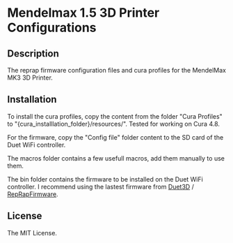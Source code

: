 # Mendelmax 1.5 3D Printer Configurations

## Description
The reprap firmware configuration files and cura profiles for the MendelMax MK3 3D Printer.

## Installation
To install the cura profiles, copy the content from the folder "Cura Profiles" to "{cura_installlation_folder}/resources/". Tested for working on Cura 4.8.

For the firmware, copy the "Config file" folder content to the SD card of the Duet WiFi controller. 

The macros folder contains a few usefull macros, add them manually to use them.

The bin folder contains the firmware to be installed on the Duet WiFi controller. I recommend using the lastest firmware from [Duet3D](https://github.com/Duet3D) / [RepRapFirmware](https://github.com/Duet3D/RepRapFirmware).

## License
The MIT License.
